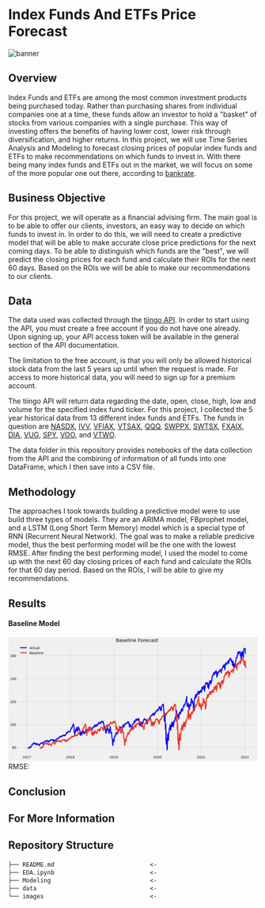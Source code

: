 # Index Funds And ETFs Price Forecast

![banner](https://swprodblobstorage.blob.core.windows.net/cache/3/2/2/d/a/d/322dad7aa92c40b0caa85f88cdc5bf34c4d624c9.jpg)

## Overview
Index Funds and ETFs are among the most common investment products being purchased today. Rather than purchasing shares from individual companies one at a time, these funds allow an investor to hold a "basket" of stocks from various companies with a single purchase. This way of investing offers the benefits of having lower cost, lower risk through diversification, and higher returns. In this project, we will use Time Series Analysis and Modeling to forecast closing prices of popular index funds and ETFs to make recommendations on which funds to invest in. With there being many index funds and ETFs out in the market, we will focus on some of the more popular one out there, according to [bankrate](https://www.bankrate.com/investing/best-index-funds/).

## Business Objective
For this project, we will operate as a financial advising firm. The main goal is to be able to offer our clients, investors, an easy way to decide on which funds to invest in. In order to do this, we will need to create a predictive model that will be able to make accurate close price predictions for the next coming days. To be able to distinguish which funds are the "best", we will predict the closing prices for each fund and calculate their ROIs for the next 60 days. Based on the ROIs we will be able to make our recommendations to our clients.

## Data
The data used was collected through the [tiingo API](https://api.tiingo.com/documentation/general/overview). In order to start using the API, you must create a free account if you do not have one already. Upon signing up, your API access token will be available in the general section of the API documentation. 

The limitation to the free account, is that you will only be allowed historical stock data from the last 5 years up until when the request is made. For access to more historical data, you will need to sign up for a premium account.

The tiingo API will return data regarding the date, open, close, high, low and volume for the specified index fund ticker. For this project, I collected the 5 year historical data from 13 different index funds and ETFs. The funds in question are [NASDX](https://www.tiingo.com/nasdx/overview), [IVV](https://www.tiingo.com/ivv/overview), [VFIAX](https://www.tiingo.com/vfiax/overview), [VTSAX](https://www.tiingo.com/vtsax/overview), [QQQ](https://www.tiingo.com/qqq/overview), [SWPPX](https://www.tiingo.com/swppx/overview), [SWTSX](https://www.tiingo.com/swtsx/overview), [FXAIX](https://www.tiingo.com/swtsx/overview), [DIA](https://www.tiingo.com/dia/overview), [VUG](https://www.tiingo.com/vug/overview), [SPY](https://www.tiingo.com/spy/overview), [VOO](https://www.tiingo.com/voo/overview), and [VTWO](https://www.tiingo.com/vtwo/overview). 

The data folder in this repository provides notebooks of the data collection from the API and the combining of information of all funds into one DataFrame, which I then save into a CSV file.

## Methodology
The approaches I took towards building a predictive model were to use build three types of models. They are an ARIMA model, FBprophet model, and a LSTM (Long Short Term Memory) model which is a special type of RNN (Recurrent Neural Network). The goal was to make a reliable predicive model, thus the best performing model will be the one with the lowest RMSE. After finding the best performing model, I used the model to come up with the next 60 day closing prices of each fund and calculate the ROIs for that 60 day period. Based on the ROIs, I will be able to give my recommendations.

## Results 

#### Baseline Model
![NASDX](images/baseline.jpg)
RMSE: 

## Conclusion

## For More Information

## Repository Structure
```
├── README.md                           <- 
├── EDA.ipynb                           <- 
├── Modeling                            <- 
├── data                                <- 
└── images                              <- 
```
